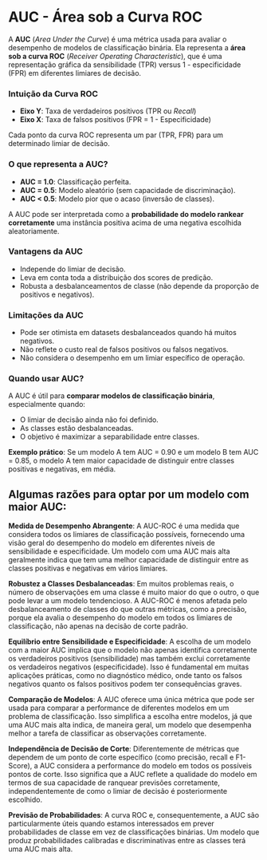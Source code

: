 # AUC - Área sob a Curva ROC

A **AUC** (*Area Under the Curve*) é uma métrica usada para avaliar o desempenho de modelos de classificação binária. Ela representa a **área sob a curva ROC** (*Receiver Operating Characteristic*), que é uma representação gráfica da sensibilidade (TPR) versus 1 - especificidade (FPR) em diferentes limiares de decisão.

### Intuição da Curva ROC

- **Eixo Y**: Taxa de verdadeiros positivos (TPR ou *Recall*)
- **Eixo X**: Taxa de falsos positivos (FPR = 1 - Especificidade)

Cada ponto da curva ROC representa um par (TPR, FPR) para um determinado limiar de decisão.

### O que representa a AUC?

- **AUC = 1.0**: Classificação perfeita.
- **AUC = 0.5**: Modelo aleatório (sem capacidade de discriminação).
- **AUC < 0.5**: Modelo pior que o acaso (inversão de classes).

A AUC pode ser interpretada como a **probabilidade do modelo rankear corretamente** uma instância positiva acima de uma negativa escolhida aleatoriamente.

### Vantagens da AUC

- Independe do limiar de decisão.
- Leva em conta toda a distribuição dos scores de predição.
- Robusta a desbalanceamentos de classe (não depende da proporção de positivos e negativos).

### Limitações da AUC

- Pode ser otimista em datasets desbalanceados quando há muitos negativos.
- Não reflete o custo real de falsos positivos ou falsos negativos.
- Não considera o desempenho em um limiar específico de operação.

### Quando usar AUC?

A AUC é útil para **comparar modelos de classificação binária**, especialmente quando:
- O limiar de decisão ainda não foi definido.
- As classes estão desbalanceadas.
- O objetivo é maximizar a separabilidade entre classes.


**Exemplo prático**:
Se um modelo A tem AUC = 0.90 e um modelo B tem AUC = 0.85, o modelo A tem maior capacidade de distinguir entre classes positivas e negativas, em média.

## Algumas razões para optar por um modelo com maior AUC:

**Medida de Desempenho Abrangente**: A AUC-ROC é uma medida que considera todos os limiares de classificação possíveis, fornecendo uma visão geral do desempenho do modelo em diferentes níveis de sensibilidade e especificidade. Um modelo com uma AUC mais alta geralmente indica que tem uma melhor capacidade de distinguir entre as classes positivas e negativas em vários limiares.

**Robustez a Classes Desbalanceadas**: Em muitos problemas reais, o número de observações em uma classe é muito maior do que o outro, o que pode levar a um modelo tendencioso. A AUC-ROC é menos afetada pelo desbalanceamento de classes do que outras métricas, como a precisão, porque ela avalia o desempenho do modelo em todos os limiares de classificação, não apenas na decisão de corte padrão.

**Equilíbrio entre Sensibilidade e Especificidade**: A escolha de um modelo com a maior AUC implica que o modelo não apenas identifica corretamente os verdadeiros positivos (sensibilidade) mas também exclui corretamente os verdadeiros negativos (especificidade). Isso é fundamental em muitas aplicações práticas, como no diagnóstico médico, onde tanto os falsos negativos quanto os falsos positivos podem ter consequências graves.

**Comparação de Modelos**: A AUC oferece uma única métrica que pode ser usada para comparar a performance de diferentes modelos em um problema de classificação. Isso simplifica a escolha entre modelos, já que uma AUC mais alta indica, de maneira geral, um modelo que desempenha melhor a tarefa de classificar as observações corretamente.

**Independência de Decisão de Corte**: Diferentemente de métricas que dependem de um ponto de corte específico (como precisão, recall e F1-Score), a AUC considera a performance do modelo em todos os possíveis pontos de corte. Isso significa que a AUC reflete a qualidade do modelo em termos de sua capacidade de ranquear previsões corretamente, independentemente de como o limiar de decisão é posteriormente escolhido.

**Previsão de Probabilidades**: A curva ROC e, consequentemente, a AUC são particularmente úteis quando estamos interessados em prever probabilidades de classe em vez de classificações binárias. Um modelo que produz probabilidades calibradas e discriminativas entre as classes terá uma AUC mais alta.
